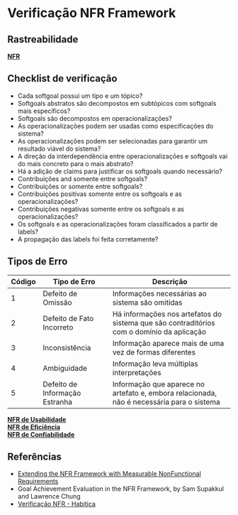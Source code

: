 # Verificação NFR Framework


## Rastreabilidade
  [**NFR**](/docs/modeling/nfr)

## Checklist de verificação

* Cada softgoal possui um tipo e um tópico?
* Softgoals abstratos são decompostos em subtópicos com softgoals mais específicos?
* Softgoals são decompostos em operacionalizações?
* As operacionalizações podem ser usadas como especificações do sistema?
* As operacionalizações podem ser selecionadas para garantir um resultado viável do sistema?
* A direção da interdependência entre operacionalizações e softgoals vai do mais concreto para o mais abstrato?
* Há a adição de claims para justificar os softgoals quando necessário?
* Contribuições and somente entre softgoals?
* Contribuições or somente entre softgoals?
* Contribuições positivas somente entre os softgoals e as operacionalizações?
* Contribuições negativas somente entre os softgoals e as operacionalizações?
* Os softgoals e as operacionalizações foram classificados a partir de labels?
* A propagação das labels foi feita corretamente?

## Tipos de Erro

|Código|Tipo de Erro|Descrição|
|---|---|---|
| 1 | Defeito de Omissão | Informações necessárias ao sistema são omitidas |
| 2 | Defeito de Fato Incorreto | Há informações nos artefatos do sistema que são contraditórios com o domínio da aplicação |
| 3 | Inconsistência | Informação aparece mais de uma vez de formas diferentes |
| 4 | Ambiguidade | Informação leva múltiplas interpretações |
| 5 | Defeito de Informação Estranha | Informação que aparece no artefato e, embora relacionada, não é necessária para o sistema |

[**NFR de Usabilidade**](/docs/verification/NFR/NFR_usability_verify.md) <br>
[**NFR de Eficiência**](/docs/verification/NFR/NFR_efficiency_verify.md) <br>
[**NFR de Confiabilidade**](/docs/verification/NFR/NFR_reliability_verify.md) <br>

## Referências
* [Extending the NFR Framework with Measurable NonFunctional Requirements](https://pdfs.semanticscholar.org/4ab6/c7def9be016130684ae615d5bd6ae0e04992.pdf)
* Goal Achievement Evaluation in the NFR Framework, by Sam Supakkul and Lawrence Chung
* [Verificação NFR - Habitica](https://requisitos-habitica.herokuapp.com/VerificacaoNFR)

<!DOCTYPE html>
<html>
<head>
<style src='docs/docs/assets/css/table.css'>
table {
  width: 100%;
}
</style>
<link rel="stylesheet" href="docs/assets/css/table.css">
</head>
</html> 


